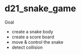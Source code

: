 # d21_snake_game

Goal
  + create a snake body
  + create a score board
  + move & control the snake
  + detect collision
